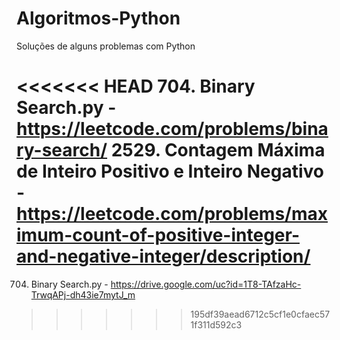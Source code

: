 # Algoritmos-Python
Soluções de alguns problemas com Python

<<<<<<< HEAD
704. Binary Search.py -  https://leetcode.com/problems/binary-search/
2529. Contagem Máxima de Inteiro Positivo e Inteiro Negativo - https://leetcode.com/problems/maximum-count-of-positive-integer-and-negative-integer/description/
=======
704. Binary Search.py - https://drive.google.com/uc?id=1T8-TAfzaHc-TrwqAPj-dh43ie7mytJ_m
>>>>>>> 195df39aead6712c5cf1e0cfaec571f311d592c3
